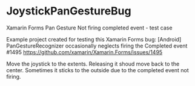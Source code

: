 # JoystickPanGestureBug
Xamarin Forms Pan Gesture Not firing completed event - test case

Example project created for testing this Xamarin Forms bug: [Android] PanGestureRecognizer occasionally neglects firing the Completed event #1495 https://github.com/xamarin/Xamarin.Forms/issues/1495

Move the joystick to the extents. Releasing it shoud move back to the center. Sometimes it sticks to the outside due to the completed event not firing.
